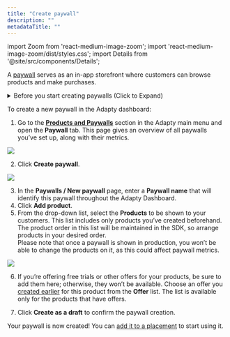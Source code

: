 ```yaml
---
title: "Create paywall"
description: ""
metadataTitle: ""
---
```


import Zoom from 'react-medium-image-zoom';
import 'react-medium-image-zoom/dist/styles.css';
import Details from '@site/src/components/Details';

A [paywall](paywalls) serves as an in-app storefront where customers can browse products and make purchases.

<details>
   <summary>Before you start creating paywalls (Click to Expand)</summary>

   1. [Create at least one product](create-product).
2. (optional) [Create offer](create-offer).
</details>

To create a new paywall in the Adapty dashboard:

1. Go to the [**Products and Paywalls**](https://app.adapty.io/paywalls) section in the Adapty main menu and open the **Paywall** tab. This page gives an overview of all paywalls you’ve set up, along with their metrics.

<Zoom>
  <img src={require('./img/c661ee3-paywalls.webp').default}
  style={{
    border: '1px solid #727272', /* border width and color */
    width: '700px', /* image width */
    display: 'block', /* for alignment */
    margin: '0 auto' /* center alignment */
  }}
/>
</Zoom>

2. Click **Create paywall**.

<Zoom>
  <img src={require('./img/4b200e5-create_paywall.webp').default}
  style={{
    border: '1px solid #727272', /* border width and color */
    width: '700px', /* image width */
    display: 'block', /* for alignment */
    margin: '0 auto' /* center alignment */
  }}
/>
</Zoom>

3. In the **Paywalls / New paywall** page, enter a **Paywall name** that will identify this paywall throughout the Adapty Dashboard.
4. Click **Add product**.
5. From the drop-down list, select the **Products** to be shown to your customers. This list includes only products you’ve created beforehand. The product order in this list will be maintained in the SDK, so arrange products in your desired order.  
   Please note that once a paywall is shown in production, you won’t be able to change the products on it, as this could affect paywall metrics. 

<Zoom>
  <img src={require('./img/0479b51-ad_product_to_paywall.webp').default}
  style={{
    border: '1px solid #727272', /* border width and color */
    width: '700px', /* image width */
    display: 'block', /* for alignment */
    margin: '0 auto' /* center alignment */
  }}
/>
</Zoom>

6. If you’re offering free trials or other offers for your products, be sure to add them here; otherwise, they won’t be available. Choose an offer you [created earlier](http://localhost:3000/docs/create-offer) for this product from the **Offer** list. The list is available only for the products that have offers. 

7. Click **Create as a draft** to confirm the paywall creation.

Your paywall is now created! You can [add it to a placement](add-audience-paywall-ab-test) to start using it.